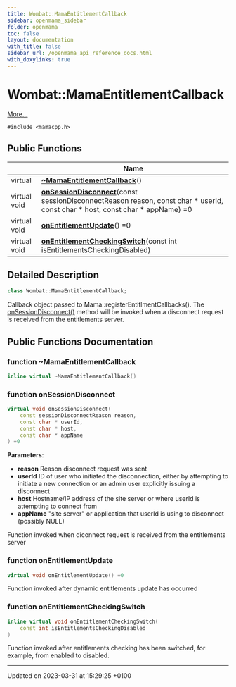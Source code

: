 ```yaml
---
title: Wombat::MamaEntitlementCallback
sidebar: openmama_sidebar
folder: openmama
toc: false
layout: documentation
with_title: false
sidebar_url: /openmama_api_reference_docs.html
with_doxylinks: true
---
```


# Wombat::MamaEntitlementCallback



 [More...](#detailed-description)


`#include <mamacpp.h>`

## Public Functions

|                | Name           |
| -------------- | -------------- |
| virtual | **[~MamaEntitlementCallback](classWombat_1_1MamaEntitlementCallback.html#function-~mamaentitlementcallback)**() |
| virtual void | **[onSessionDisconnect](classWombat_1_1MamaEntitlementCallback.html#function-onsessiondisconnect)**(const sessionDisconnectReason reason, const char * userId, const char * host, const char * appName) =0 |
| virtual void | **[onEntitlementUpdate](classWombat_1_1MamaEntitlementCallback.html#function-onentitlementupdate)**() =0 |
| virtual void | **[onEntitlementCheckingSwitch](classWombat_1_1MamaEntitlementCallback.html#function-onentitlementcheckingswitch)**(const int isEntitlementsCheckingDisabled) |

## Detailed Description

```cpp
class Wombat::MamaEntitlementCallback;
```


Callback object passed to Mama::registerEntitlmentCallbacks(). The [onSessionDisconnect()](classWombat_1_1MamaEntitlementCallback.html#function-onsessiondisconnect) method will be invoked when a disconnect request is received from the entitlements server. 

## Public Functions Documentation

### function ~MamaEntitlementCallback

```cpp
inline virtual ~MamaEntitlementCallback()
```


### function onSessionDisconnect

```cpp
virtual void onSessionDisconnect(
    const sessionDisconnectReason reason,
    const char * userId,
    const char * host,
    const char * appName
) =0
```


**Parameters**: 

  * **reason** Reason disconnect request was sent 
  * **userId** ID of user who initiated the disconnection, either by attempting to initiate a new connection or an admin user explicitly issuing a disconnect 
  * **host** Hostname/IP address of the site server or where userId is attempting to connect from 
  * **appName** "site server" or application that userId is using to disconnect (possibly NULL) 


Function invoked when diconnect request is received from the entitlements server 


### function onEntitlementUpdate

```cpp
virtual void onEntitlementUpdate() =0
```


Function invoked after dynamic entitlements update has occurred 


### function onEntitlementCheckingSwitch

```cpp
inline virtual void onEntitlementCheckingSwitch(
    const int isEntitlementsCheckingDisabled
)
```


Function invoked after entitlements checking has been switched, for example, from enabled to disabled. 


-------------------------------

Updated on 2023-03-31 at 15:29:25 +0100